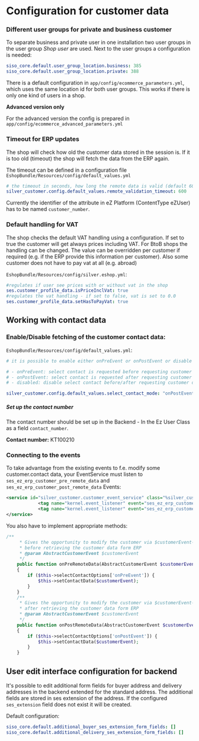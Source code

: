 # Configuration for customer data

### Different user groups for private and business customer

To separate business and private user in one installation two user groups in the user group *Shop user* are used. Next to the user groups a configuration is needed:

``` yaml
siso_core.default.user_group_location.business: 385
siso_core.default.user_group_location.private: 388
```

There is a default configuration in `app/config/ecommerce_parameters.yml`, which uses the same location id for both user groups. This works if there is only one kind of users in a shop.

**Advanced version only**

For the advanced version the config is prepared in `app/config/ecommerce_advanced_parameters.yml`

### Timeout for ERP updates

The shop will check how old the customer data stored in the session is. If it is too old (timeout) the shop will fetch the data from the ERP again.

The timeout can be defined in a configuration file `EshopBundle/Resources/config/default_values.yml`

``` yaml
# the timeout in seconds, how long the remote data is valid (default 600s = 10m)
silver_customer.config.default_values.remote_validation_timeout: 600
```

Currently the identifier of the attribute in eZ Platform (ContentType eZUser) has to be named `customer_number`.

### Default handling for VAT

The shop checks the default VAT handling using a configuration. If set to true the customer will get always prices including VAT. For BtoB shops the handling can be changed. The value can be overridden per customer if required (e.g. if the ERP provide this information per customer). Also some customer does not have to pay vat at all (e.g. abroad)

`EshopBundle/Resources/config/silver.eshop.yml`:

``` yaml
#regulates if user see prices with or without vat in the shop
ses.customer_profile_data.isPriceInclVat: true
#regulates the vat handling - if set to false, vat is set to 0.0
ses.customer_profile_data.setHasToPayVat: true
```

## Working with contact data

### Enable/Disable fetching of the customer contact data:

`EshopBundle/Resources/config/default_values.yml`:

``` yaml
# it is possible to enable either onPreEvent or onPostEvent or disable both

# - onPreEvent: select contact is requested before requesting customer data
# - onPostEvent: select contact is requested after requesting customer data
# - disabled: disable select contact before/after requesting customer data 

silver_customer.config.default_values.select_contact_mode: "onPostEvent"
```

##### Set up the contact number

The contact number should be set up in the Backend - In the Ez User Class as a field `contact_number`.

**Contact number:** KT100210

### Connecting to the events

To take advantage from the existing events to f.e. modify some customer.contact data, your EventService must listen to `ses_ez_erp_customer_pre_remote_data` and `ses_ez_erp_customer_post_remote_data` Events:

``` xml
<service id="silver_customer.customer_event_service" class="%silver_customer.customer_event_service.class%">
            <tag name="kernel.event_listener" event="ses_ez_erp_customer_pre_remote_data" method="onPreRemoteData" />
            <tag name="kernel.event_listener" event="ses_ez_erp_customer_post_remote_data" method="onPostRemoteData" />           
</service>
```

You also have to implement appropriate methods:

``` php
/**
     * Gives the opportunity to modify the customer via $customerEvent->getCustomer()
     * before retrieving the customer data form ERP
     * @param AbstractCustomerEvent $customerEvent
     */
    public function onPreRemoteData(AbstractCustomerEvent $customerEvent)
    {
        if ($this->selectContactOptions['onPreEvent']) {
            $this->setContactData($customerEvent);
        }
    }
    /**
     * Gives the opportunity to modify the customer via $customerEvent->getCustomer()
     * after retrieving the customer data form ERP
     * @param AbstractCustomerEvent $customerEvent
     */
    public function onPostRemoteData(AbstractCustomerEvent $customerEvent)
    {
        if ($this->selectContactOptions['onPostEvent']) {
            $this->setContactData($customerEvent);
        }
    }
```

## User edit interface configuration for backend

It's possible to edit additional form fields for buyer address and delivery addresses in the backend extended for the standard address. The additional fields are stored in ses extension of the address. If the configured `ses_extension` field does not exist it will be created.

Default configuration:

``` yaml
siso_core.default.additional_buyer_ses_extension_form_fields: []
siso_core.default.additional_delivery_ses_extension_form_fields: []
```

